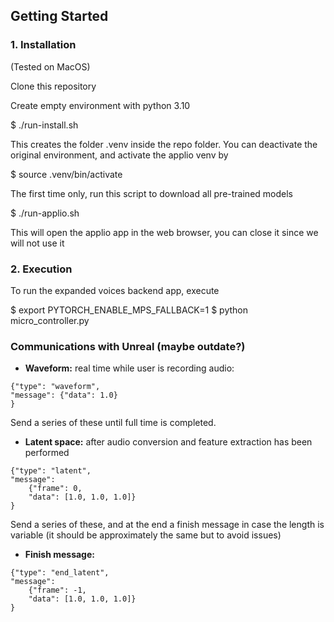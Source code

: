 ## Getting Started

### 1. Installation

(Tested on MacOS)

Clone this repository

Create empty environment with python 3.10

$ ./run-install.sh

This creates the folder .venv inside the repo folder. You can deactivate the original environment, and activate the applio venv by

$ source .venv/bin/activate

The first time only, run this script to download all pre-trained models

$ ./run-applio.sh

This will open the applio app in the web browser, you can close it since we will not use it

### 2. Execution

To run the expanded voices backend app, execute

$ export PYTORCH_ENABLE_MPS_FALLBACK=1
$ python micro_controller.py

### Communications with Unreal (maybe outdate?)

- **Waveform:** real time while user is recording audio:

```
{"type": "waveform",
"message": {"data": 1.0}
}
```

Send a series of these until full time is completed.

- **Latent space:** after audio conversion and feature extraction has been performed

```
{"type": "latent",
"message": 
	{"frame": 0,
	"data": [1.0, 1.0, 1.0]}
}
```

Send a series of these, and at the end a finish message in case the length is variable (it should be approximately the same but to avoid issues)

- **Finish message:**

```
{"type": "end_latent",
"message": 
	{"frame": -1,
	"data": [1.0, 1.0, 1.0]}
}
```